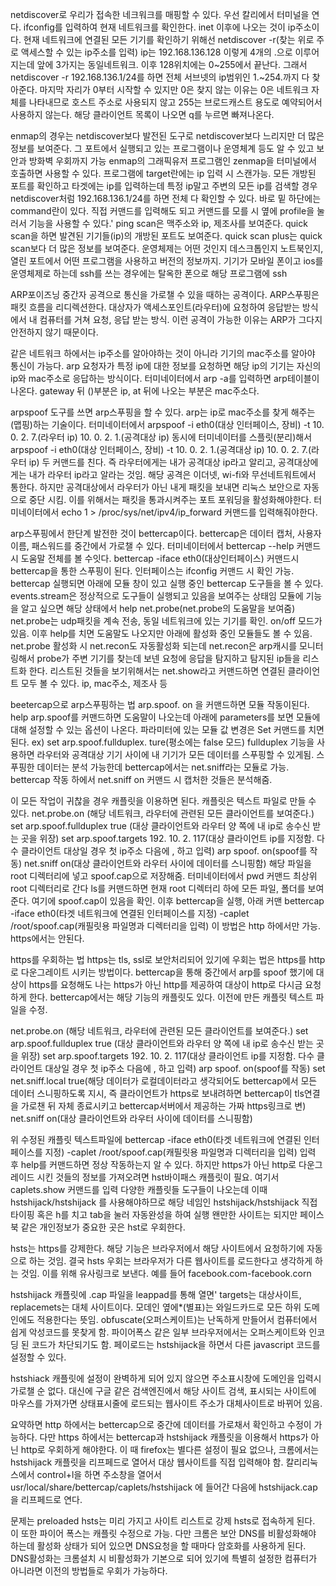 
netdiscover로 우리가 접속한 네크워크를 매핑할 수 있다.
우선 칼리에서 터미널을 연다.
ifconfig를 입력하여 현재 네트워크를 확인한다.
inet 이후에 나오는 것이 ip주소이다.
현재 네트워크에 연결된 모든 기기를 확인하기 위해선 
netdiscover -r(찾는 위로 주로 액세스할 수 있는 ip주소를 입력)
ip는 192.168.136.128 이렇게 4개의 .으로 이루어지는데 
앞에 3가지는 동일네트워크. 이후 128위치에는 0~255에서 끝난다.
그래서netdiscover -r 192.168.136.1/24를 하면 전체 서브넷의 ip범위인 1.~254.까지 다 찾아준다.
마지막 자리가 0부터 시작할 수 있지만 0은 찾지 않는 이유는
0은 네트워크 자체를 나타내므로 호스트 주소로 사용되지 않고
255는 브로드캐스트 용도로 예약되어서 사용하지 않는다.
해당 클라이언트 목록이 나오면 q를 누르면 빠져나온다.

enmap의 경우는 netdiscover보다 발전된 도구로 netdiscover보다 느리지만 더 많은 정보를 보여준다.
그 포트에서 실행되고 있는 프로그램이나 운영체계 등도 알 수 있고 보안과 방화벽 우회까지 가능
enmap의 그래픽유저 프로그램인 zenmap을 터미널에서 호출하면 사용할 수 있다.
프로그램에 target란에는 ip 입력 시 스캔가능.
모든 개방된 포트를 확인하고 
타겟에는 ip를 입력하는데 특정 ip말고 주변의 모든 ip를 검색할 경우 netdiscover처럼 192.168.136.1/24를 하면 전체 다 확인할 수 있다.
바로 밑 하단에는 command란이 있다.
직접 커맨드를 입력해도 되고 커맨드를 모를 시 옆에 profile을 눌러서 기능을 사용할 수 있다.'
ping scan은 맥주소와 ip, 제조사를 보여준다.
quick scan을 하면 발견된 기기들(ip)의 개방된 포트도 보여준다.
quick scan plus는 quick scan보다 더 많은 정보를 보여준다. 운영체제는 어떤 것인지 데스크톱인지 노트북인지, 열린 포트에서 어떤 프로그램을 사용하고 버전의 정보까지.
기기가 모바일 폰이고 ios를 운영체제로 하는데 ssh를 쓰는 경우에는 탈옥한 폰으로 해당 프로그램에 ssh

ARP포이즈닝
중간자 공격으로 통신을 가로챌 수 있을 때하는 공격이다.
ARP스푸핑은 패킷 흐름을 리디렉션한다. 대상자가 액세스포인트(라우터)에 요청하여 응답받는 방식에서 내 컴퓨터를 거쳐 요청, 응답 받는 방식.
이런 공격이 가능한 이유는 ARP가 그다지 안전하지 않기 때문이다.

같은 네트워크 하에서는 ip주소를 알아야하는 것이 아니라 기기의 mac주소를 알아야 통신이 가능다.
arp 요청자가 특정 ip에 대한 정보를 요청하면 해당 ip의 기기는 자신의 ip와 mac주소로 응답하는 방식이다.
터미네이터에서
arp -a를 입력하면 arp테이블이 나온다.
gateway 뒤 ()부분은 ip, at 뒤에 나오는 부분은 mac주소다.

arpspoof 도구를 쓰면 arp스푸핑을 할 수 있다.
arp는 ip로 mac주소를 찾게 해주는(맵핑)하는 기술이다.
터미네이터에서 
arpspoof -i eth0(대상 인터페이스, 장비) -t 10. 0. 2. 7.(라우터 ip) 10. 0. 2. 1.(공격대상 ip)
동시에 터미네이터를 스플릿(분리)해서 
arpspoof -i eth0(대상 인터페이스, 장비) -t 10. 0. 2. 1.(공격대상 ip) 10. 0. 2. 7.(라우터 ip)
두 커맨드를 친다.
즉 라우터에게는 내가 공격대상 ip라고 알리고, 공격대상에게는 내가 라우터 ip라고 알라는 것임.
해당 공격은 이더넷, wi-fi와 무선네트워트에서 통한다.
하지만 공격대상에서 라우터가 아닌 내게 패킷을 보내면 리눅스 보안으로 자동으로 중단 시킴.
이를 위해서는 패킷을 통과시켜주는 포트 포워딩을 활성화해야한다.
터미네이터에서
echo 1 > /proc/sys/net/ipv4/ip_forward 커맨드를 입력해줘야한다.

arp스푸핑에서 한단계 발전한 것이 bettercap이다.
bettercap은 데이터 캡처, 사용자 이름, 패스워드를 중간에서 가로챌 수 있다.
터미네이터에서 bettercap --help 커맨드 시 도움말 전체를 볼 수잇다.
bettercap -iface eth0(대상인터페이스) 커맨드시 bettercap을 통한 스푸핑이 된다.
인터페이스는 ifconfig 커맨드 시 확인 가능.
bettercap 실행되면 아래에 모듈 창이 있고 실행 중인 bettercap 도구들을 볼 수 있다.
events.stream은 정상적으로 도구들이 실행되고 있음을 보여주는 상태임
모듈에 기능을 알고 싶으면 해당 상태에서 help net.probe(net.probe의 도움말을 보여줌)
net.probe는 udp패킷을 계속 전송, 동일 네트워크에 있는 기기를 확인.
on/off 모드가 있음.
이후 help를 치면 도움말도 나오지만 아래에 활성화 중인 모듈들도 볼 수 있음.
net.probe 활성화 시 net.recon도 자동활성화 되는데 net.recon은 arp캐시를 모니터링해서 probe가 주변 기기를 찾는데 보넨 요청에 응답을 탐지하고 탐지된 ip들을 리스트화 한다.
리스트된 것들을 보기위해서는 net.show라고 커맨드하면 연결된 클라이언트 모두 볼 수 있다.
ip, mac주소, 제조사 등

beetercap으로 arp스푸핑하는 법
arp.spoof. on 을 커맨드하면 모듈 작동이된다.
help arp.spoof를 커맨드하면 도움말이 나오는데 아래에 parameters를 보면 모듈에 대해 설정할 수 있는 옵션이 나온다.
파라미터에 있는 모듈 값 변경은
Set 커맨드를 치면된다.
ex) set arp.spoof.fullduplex. ture(평소에는 false 모드)
fullduplex 기능을 사용하면 라우터와 공격대상 기기 사이에 내 기기가 모든 데이터를 스푸핑할 수 있게됨.
스푸핑한 데이터는 분석 가능한데 bettercap에서는 net.sniff라는 모듈로 가능.
bettercap 작동 하에서 net.sniff on 커맨드 시 캡처한 것들은 분석해줌.

이 모든 작업이 귀찮을 경우 캐플릿을 이용하면 된다.
캐플릿은 텍스트 파일로 만들 수 있다.
net.probe.on (해당 네트워크, 라우터에 관련된 모든 클라이언트를 보여준다.)
set arp.spoof.fullduplex true (대상 클라이언트와 라우터 양 쪽에 내 ip로 송수신 받는 곳을 위장)
set arp.spoof.targets 192. 10. 2. 117(대상 클라이언트 ip를 지정함. 다수 클라이언트 대상일 경우 첫 ip주소 다음에 , 하고 입력)
arp spoof. on(spoof를 작동)
net.sniff on(대상 클라이언트와 라우터 사이에 데이터를 스니핑함)
해당 파일을 root 디렉터리에 넣고 spoof.cap으로 저장해줌.
터미네이터에서 
pwd 커맨드
최상위 root 디렉터리로 간다
ls를 커맨드하면 
현재 root 디렉터리 하에 모든 파일, 폴더를 보여준다.
여기에 spoof.cap이 있음을 확인.
이후 bettercap을 실행, 아래 커맨
bettercap -iface eth0(타겟 네트워크에 연결된 인터페이스를 지정) -caplet /root/spoof.cap(캐필릿용 파일명과 디렉터리을 입력)
이 방법은 http 하에서만 가능. https에서는 안된다.

https를 우회하는 법
https는 tls, ssl로 보안처리되어 있기에 우회는 법은 https를 http로 다운그레이트 시키는 방법이다.
bettercap을 통해 중간에서 arp를 spoof 했기에 대상이 https를 요청해도 나는 https가 아닌 http를 제공하여 대상이 http로 다시금 요청하게 한다.
bettercap에서는 해당 기능의 캐플릿도 있다.
이전에 만든 캐플릿 텍스트 파일을 수정.

net.probe.on (해당 네트워크, 라우터에 관련된 모든 클라이언트를 보여준다.)
set arp.spoof.fullduplex true (대상 클라이언트와 라우터 양 쪽에 내 ip로 송수신 받는 곳을 위장)
set arp.spoof.targets 192. 10. 2. 117(대상 클라이언트 ip를 지정함. 다수 클라이언트 대상일 경우 첫 ip주소 다음에 , 하고 입력)
arp spoof. on(spoof를 작동)
set net.sniff.local true(해당 데이터가 로컬데이터라고 생각되어도 bettercap에서 모든 데이터 스니핑하도록 지시, 즉 클라이언트가 https로 보내려하면 bettercap이 tls연결을 가로챈 뒤 자체 종료시키고 bettercap서버에서 제공하는 가짜 https링크로 변)
net.sniff on(대상 클라이언트와 라우터 사이에 데이터를 스니핑함)

위 수정된 캐플릿 텍스트파일에
bettercap -iface eth0(타겟 네트워크에 연결된 인터페이스를 지정) -caplet /root/spoof.cap(캐필릿용 파일명과 디렉터리을 입력)
입력 후 help를 커맨드하면 정상 작동하는지 알 수 있다.
하지만 https가 아닌 http로 다운그레이드 시킨 것들의 정보를 가져오려면 hst바이패스 캐플릿이 필요.
여기서 caplets.show 커맨드를 입력
다양한 캐플릿들 도구들이 나오는데 이때 
hstshijack/hstshijack 를 사용해야하므로 
해당 네임인 hstshijack/hstshijack 직접 타이핑 혹은 h를 치고 tab을 눌러 자동완성을 하여 실행
왠만한 사이트는 되지만 페이스북 같은 개인정보가 중요한 곳은 hst로 우회한다.

hsts는 https를 강제한다. 해당 기능은 브라우저에서 해당 사이트에서 요청하기에 자동으로 하는 것임.
결국 hsts 우회는 브라우저가 다른 웹사이트를 로드한다고 생각하게 하는 것임.
이를 위해 유사링크로 보낸다. 예를 들어 facebook.com-facebook.corn

hstshijack 캐플릿에 .cap 파일을 leappad를 통해 열면'
targets는 대상사이트, replacemets는 대체 사이트이다.
모데인 옆에*(별표)는 와일드카드로 모든 하위 도메인에도 적용한다는 뜻임.
obfuscate(오퍼스케이트)는 난독하게 만들어서 컴퓨터에서 쉽게 악성코드를 못찾게 함.
파이어폭스 같은 일부 브라우저에서는 오퍼스케이트와 인코딩 된 코드가 차단되기도 함.
페이로드는 hstshijack을 하면서 다른 javascript 코드를 설정할 수 있다. 

hstshiack 캐플릿에 설정이 완벽하게 되어 있지 않으면 주소표시창에 도메인을 입력시 가로챌 순 없다.
대신에 구글 같은 검색엔진에서 해당 사이트 검색, 표시되는 사이트에 마우스를 가져가면 상태표시줄에 로드되는 웹사이트 주소가 대체사이트로 바뀌어 있음.

요약하면 http 하에서는 bettercap으로 중간에 데이터를 가로채서 확인하고 수정이 가능하다.
다만 https 하에서는 bettercap과 hstshijack 캐플릿을 이용해서 https가 아닌 http로 우회하게 해야한다.
이 때 firefox는 별다른 설정이 필요 없으나, 크롬에서는 hstshijack 캐플릿을 리프페드로 열어서 대상 웹사이트를 직접 입력해야 함.
칼리리눅스에서 control+l을 하면 주소창을 열어서 usr/local/share/bettercap/caplets/hstshijack 에 들어간 다음에
hstshijack.cap을 리프페드로 연다.

문제는 preloaded hsts는 미리 가지고 사이트 리스트로 강제 hsts로 접속하게 된다. 이 또한 파이어 폭스는 캐플릿 수정으로 가능.
다만 크롬은 보안 DNS를 비활성화해야 하는데 활성화 상태가 되어 있으면 DNS요청을 할 때마다 암호화를 사용하게 된다.
DNS활성화는 크롬설치 시 비활성화가 기본으로 되어 있기에 특별히 설정한 컴퓨터가 아니라면 이전의 방법들로 우회가 가능하다.












